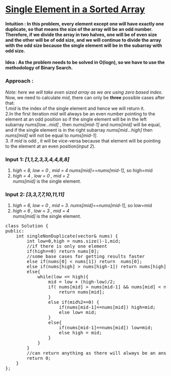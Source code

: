 # [Single Element in a Sorted Array](https://leetcode.com/problems/single-element-in-a-sorted-array/)

#### Intuition : In this problem, every element except one will have exactly one duplicate, so that means the size of the array will be an odd number. Therefore, if we divide the array in two halves, one will be of even size and the other will be of odd size, and we will continue to divide the array with the odd size because the single element will be in the subarray with odd size.

#### Idea : As the problem needs to be solved in O(logn), so we have to use the methodology of Binary Search.

### Approach :
_Note: here we will take even sized array as we are using zero based index._
Now, we need to calculate _mid_, there can only be **three** possible cases after that:\
1._mid_ is the index of the single element and hence we will return it.\
2.In the first iteration _mid_ will always be an even number pointing to the element at an odd position so if the single element will be in the left subarray _nums[low...mid]_ , then _nums[mid-1]_ and _nums[mid]_ will be equal, and if the single element is in the right subarray _nums[mid...high]_ then _nums[mid]_ will not be equal to _nums[mid-1]_.\
3. if _mid_ is odd , it will be vice-versa because that element will be pointing to the element at an even position(_input 2_).

### Input 1: _[1,1,2,3,3,4,4,8,8]_
1. _high = 8, low = 0 , mid = 4_
_nums[mid]_==_nums[mid-1]_, so high=mid
2. _high = 4 , low = 0 , mid = 2_\
_nums[mid]_ is the single element.

### Input 2: _[3,3,7,7,10,11,11]_
1. _high = 6, low = 0 , mid = 3_.
_nums[mid]_==_nums[mid-1]_, so low=mid
2. _high = 6 , low = 3 , mid = 4_\
 _nums[mid]_ is the single element.
<pre>
class Solution {
public:
    int singleNonDuplicate(vector<int>& nums) {
        int low=0,high = nums.size()-1,mid;
        //if there is only one element
        if(high==0) return nums[0];
        //some base cases for getting results faster
        else if(nums[0] < nums[1]) return  nums[0];
        else if(nums[high] > nums[high-1]) return nums[high];
        else{
            while(low <= high){
                mid = low + (high-low)/2;
                if( nums[mid] > nums[mid-1] && nums[mid] < nums[mid+1]) {
                    return nums[mid];
                }
                else if(mid%2==0) {
                    if(nums[mid-1]==nums[mid]) high=mid;
                    else low= mid;
                }
                else{
                    if(nums[mid-1]==nums[mid]) low=mid;
                    else high = mid;
                }
            }
        }    
        //can return anything as there will always be an answer returned from the above if..else condition
        return 0;
    }
};
</pre>
